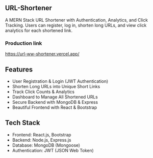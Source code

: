 ## URL-Shortener
A MERN Stack URL Shortener with Authentication, Analytics, and Click Tracking. Users can register, log in, shorten long URLs, and view click analytics for each shortened link.
### Production link 
https://url-ww-shortener.vercel.app/
## Features
- User Registration & Login (JWT Authentication)
- Shorten Long URLs into Unique Short Links
- Track Click Counts & Analytics
- Dashboard to Manage All Shortened URLs
- Secure Backend with MongoDB & Express
- Beautiful Frontend with React & Bootstrap

## Tech Stack
- Frontend: React.js, Bootstrap
- Backend: Node.js, Express.js
- Database: MongoDB (Mongoose)
- Authentication: JWT (JSON Web Token)
